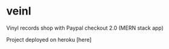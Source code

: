 # veinl
Vinyl records shop with Paypal checkout 2.0 (MERN stack app)

Project deployed on heroku [here]
